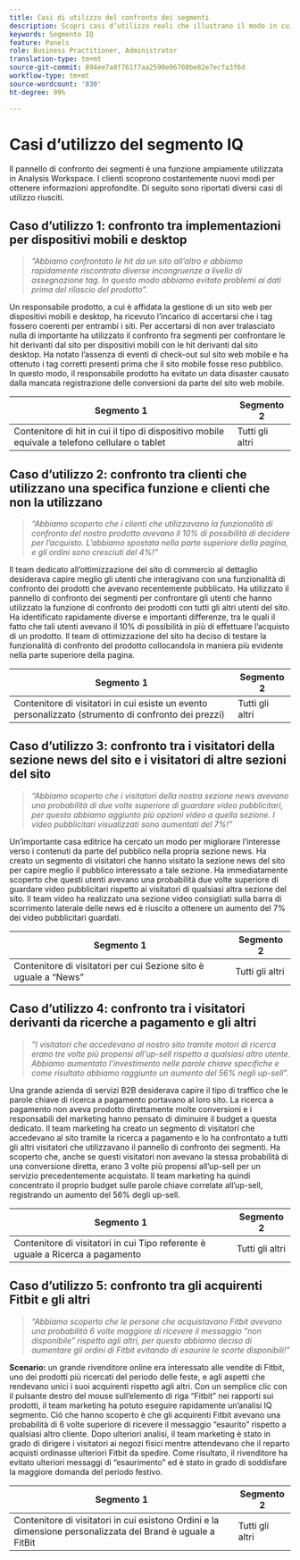 ```yaml
---
title: Casi di utilizzo del confronto dei segmenti
description: Scopri casi d’utilizzo reali che illustrano il modo in cui il pannello di confronto dei segmenti può essere utilizzato per acquisire informazioni approfondite sulla strategia di marketing.
keywords: Segmento IQ
feature: Panels
role: Business Practitioner, Administrator
translation-type: tm+mt
source-git-commit: 894ee7a8f761f7aa2590e06708be82e7ecfa3f6d
workflow-type: tm+mt
source-wordcount: '830'
ht-degree: 99%

---
```



# Casi d’utilizzo del segmento IQ

Il pannello di confronto dei segmenti è una funzione ampiamente utilizzata in Analysis Workspace. I clienti scoprono costantemente nuovi modi per ottenere informazioni approfondite. Di seguito sono riportati diversi casi di utilizzo riusciti.

## Caso d’utilizzo 1: confronto tra implementazioni per dispositivi mobili e desktop

> *“Abbiamo confrontato le hit da un sito all’altro e abbiamo rapidamente riscontrato diverse incongruenze a livello di assegnazione tag. In questo modo abbiamo evitato problemi ai dati prima del rilascio del prodotto”.*

Un responsabile prodotto, a cui è affidata la gestione di un sito web per dispositivi mobili e desktop, ha ricevuto l’incarico di accertarsi che i tag fossero coerenti per entrambi i siti. Per accertarsi di non aver tralasciato nulla di importante ha utilizzato il confronto fra segmenti per confrontare le hit derivanti dal sito per dispositivi mobili con le hit derivanti dal sito desktop. Ha notato l’assenza di eventi di check-out sul sito web mobile e ha ottenuto i tag corretti presenti prima che il sito mobile fosse reso pubblico. In questo modo, il responsabile prodotto ha evitato un data disaster causato dalla mancata registrazione delle conversioni da parte del sito web mobile.

| Segmento 1 | Segmento 2 |
|--- |--- |
| Contenitore di hit in cui il tipo di dispositivo mobile equivale a telefono cellulare o tablet | Tutti gli altri |

## Caso d’utilizzo 2: confronto tra clienti che utilizzano una specifica funzione e clienti che non la utilizzano

> *“Abbiamo scoperto che i clienti che utilizzavano la funzionalità di confronto del nostro prodotto avevano il 10% di possibilità di decidere per l’acquisto. L’abbiamo spostata nella parte superiore della pagina, e gli ordini sono cresciuti del 4%!”*

Il team dedicato all’ottimizzazione del sito di commercio al dettaglio desiderava capire meglio gli utenti che interagivano con una funzionalità di confronto dei prodotti che avevano recentemente pubblicato. Ha utilizzato il pannello di confronto dei segmenti per confrontare gli utenti che hanno utilizzato la funzione di confronto dei prodotti con tutti gli altri utenti del sito. Ha identificato rapidamente diverse e importanti differenze, tra le quali il fatto che tali utenti avevano il 10% di possibilità in più di effettuare l’acquisto di un prodotto. Il team di ottimizzazione del sito ha deciso di testare la funzionalità di confronto del prodotto collocandola in maniera più evidente nella parte superiore della pagina.

| Segmento 1 | Segmento 2 |
|--- |--- |
| Contenitore di visitatori in cui esiste un evento personalizzato (strumento di confronto dei prezzi) | Tutti gli altri |

## Caso d’utilizzo 3: confronto tra i visitatori della sezione news del sito e i visitatori di altre sezioni del sito

> *“Abbiamo scoperto che i visitatori della nostra sezione news avevano una probabilità di due volte superiore di guardare video pubblicitari, per questo abbiamo aggiunto più opzioni video a quella sezione. I video pubblicitari visualizzati sono aumentati del 7%!”*

Un’importante casa editrice ha cercato un modo per migliorare l’interesse verso i contenuti da parte del pubblico nella propria sezione news. Ha creato un segmento di visitatori che hanno visitato la sezione news del sito per capire meglio il pubblico interessato a tale sezione. Ha immediatamente scoperto che questi utenti avevano una probabilità due volte superiore di guardare video pubblicitari rispetto ai visitatori di qualsiasi altra sezione del sito. Il team video ha realizzato una sezione video consigliati sulla barra di scorrimento laterale delle news ed è riuscito a ottenere un aumento del 7% dei video pubblicitari guardati.

| Segmento 1 | Segmento 2 |
|--- |--- |
| Contenitore di visitatori per cui Sezione sito è uguale a “News” | Tutti gli altri |

## Caso d’utilizzo 4: confronto tra i visitatori derivanti da ricerche a pagamento e gli altri

> *“I visitatori che accedevano al nostro sito tramite motori di ricerca erano tre volte più propensi all’up-sell rispetto a qualsiasi altro utente. Abbiamo aumentato l’investimento nelle parole chiave specifiche e come risultato abbiamo raggiunto un aumento del 56% negli up-sell”.*

Una grande azienda di servizi B2B desiderava capire il tipo di traffico che le parole chiave di ricerca a pagamento portavano al loro sito. La ricerca a pagamento non aveva prodotto direttamente molte conversioni e i responsabili del marketing hanno pensato di diminuire il budget a questa dedicato. Il team marketing ha creato un segmento di visitatori che accedevano al sito tramite la ricerca a pagamento e lo ha confrontato a tutti gli altri visitatori che utilizzavano il pannello di confronto dei segmenti. Ha scoperto che, anche se questi visitatori non avevano la stessa probabilità di una conversione diretta, erano 3 volte più propensi all’up-sell per un servizio precedentemente acquistato. Il team marketing ha quindi concentrato il proprio budget sulle parole chiave correlate all’up-sell, registrando un aumento del 56% degli up-sell.

| Segmento 1 | Segmento 2 |
|--- |--- |
| Contenitore di visitatori in cui Tipo referente è uguale a Ricerca a pagamento | Tutti gli altri |

## Caso d’utilizzo 5: confronto tra gli acquirenti Fitbit e gli altri

> *“Abbiamo scoperto che le persone che acquistavano Fitbit avevano una probabilità 6 volte maggiore di ricevere il messaggio “non disponibile” rispetto agli altri, per questo abbiamo deciso di aumentare gli ordini di Fitbit evitando di esaurire le scorte disponibili!”*

**Scenario:** un grande rivenditore online era interessato alle vendite di Fitbit, uno dei prodotti più ricercati del periodo delle feste, e agli aspetti che rendevano unici i suoi acquirenti rispetto agli altri. Con un semplice clic con il pulsante destro del mouse sull’elemento di riga “Fitbit” nei rapporti sui prodotti, il team marketing ha potuto eseguire rapidamente un’analisi IQ segmento. Ciò che hanno scoperto è che gli acquirenti Fitbit avevano una probabilità di 6 volte superiore di ricevere il messaggio “esaurito” rispetto a qualsiasi altro cliente. Dopo ulteriori analisi, il team marketing è stato in grado di dirigere i visitatori ai negozi fisici mentre attendevano che il reparto acquisti ordinasse ulteriori Fitbit da spedire. Come risultato, il rivenditore ha evitato ulteriori messaggi di “esaurimento” ed è stato in grado di soddisfare la maggiore domanda del periodo festivo.

| Segmento 1 | Segmento 2 |
|--- |--- |
| Contenitore di visitatori in cui esistono Ordini e la dimensione personalizzata del Brand è uguale a FitBit | Tutti gli altri |
